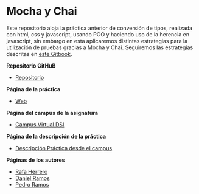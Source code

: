 # Mocha y Chai

Este repositorio aloja la práctica anterior de conversión de tipos, realizada con html, css y javascript, usando POO y haciendo uso de la herencia en javascript, sin embargo en esta aplicaremos distintas estrategias para la utilización de pruebas gracias a Mocha y Chai.
Seguiremos las estrategias descritas en [este Gitbook](https://casianorodriguezleon.gitbooks.io/pl1516/content/mochachaisinon.html).

**Repositorio GitHuB**

* [Repositorio](https://github.com/ULL-ESIT-GRADOII-DSI/mocha-y-chai-rafa-pedro-dani)

**Página de la práctica**

* [Web](http://ull-esit-gradoii-dsi.github.io/mocha-y-chai-rafa-pedro-dani/)

**Página del campus de la asignatura**
* [Campus Virtual DSI](https://campusvirtual.ull.es/1516/course/view.php?id=144)

**Página de la descripción de la práctica**
* [Descripción Práctica desde el campus](https://campusvirtual.ull.es/1516/mod/page/view.php?id=182938)

**Páginas de los autores**

* [Rafa Herrero](http://rafaherrero.github.io/)
* [Daniel Ramos](http://danielramosacosta.github.io/#/)
* [Pedro Ramos](http://alu0100505078.github.io/)



